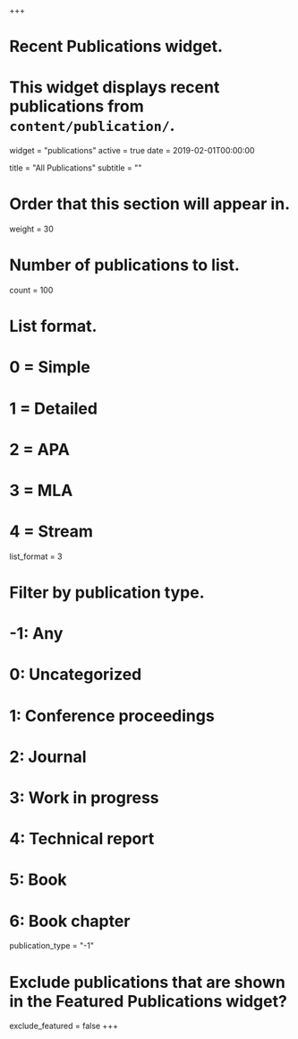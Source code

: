 +++
# Recent Publications widget.
# This widget displays recent publications from `content/publication/`.
widget = "publications"
active = true
date = 2019-02-01T00:00:00

title = "All Publications"
subtitle = ""

# Order that this section will appear in.
weight = 30

# Number of publications to list.
count = 100

# List format.
#   0 = Simple
#   1 = Detailed
#   2 = APA
#   3 = MLA
#   4 = Stream
list_format = 3

# Filter by publication type.
# -1: Any
#  0: Uncategorized
#  1: Conference proceedings
#  2: Journal
#  3: Work in progress
#  4: Technical report
#  5: Book
#  6: Book chapter
publication_type = "-1"

# Exclude publications that are shown in the Featured Publications widget?
exclude_featured = false
+++
